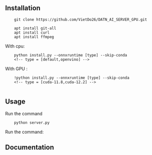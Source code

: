 Installation
------------

```
    git clone https://github.com/VietDo26/DATN_AI_SERVER_GPU.git

    apt install git-all
    apt install curl
    apt install ffmpeg
```

With cpu:
```
    python install.py --onnxruntime [type] --skip-conda
    <!-- type = [default,openvino] -->

```

With GPU :
```
    !python install.py --onnxruntime [type] --skip-conda
    <!-- type = [cuda-11.8,cuda-12.2] -->
    

```
Usage
-----
Run the command
```  
    python server.py
```

Run the command:


Documentation
-------------


